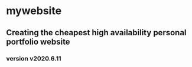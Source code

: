 # mywebsite
## Creating the cheapest high availability personal portfolio website


### version v2020.6.11